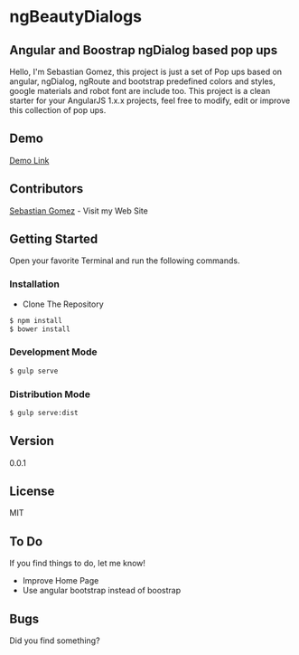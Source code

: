 # ngBeautyDialogs

## Angular and Boostrap ngDialog based pop ups

Hello, I'm Sebastian Gomez, this project is just a set of Pop ups based on angular, ngDialog, ngRoute and bootstrap predefined colors and styles, google materials and robot font are include too. This project is a clean starter for your AngularJS 1.x.x projects, feel free to modify, edit or improve this collection of pop ups.

## Demo
[Demo Link]

## Contributors
[Sebastian Gomez] - Visit my Web Site

## Getting Started
Open your favorite Terminal and run the following commands.

### Installation

* Clone The Repository
```sh
$ npm install
$ bower install
```

### Development Mode
```sh
$ gulp serve
```

### Distribution Mode
```sh
$ gulp serve:dist
```

## Version
0.0.1

## License
MIT

## To Do
If you find things to do, let me know!

* Improve Home Page
* Use angular bootstrap instead of boostrap

## Bugs
Did you find something?

[Sebastian Gomez]: <http://www.sebastian-gomez.com>
[Demo Link]: <http://seagomezar.github.io/ngBeautyDialogs/dist/>
